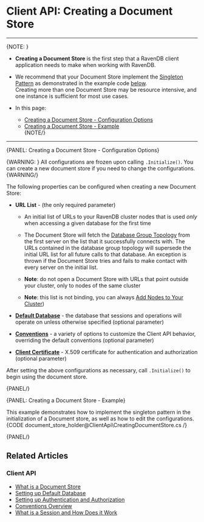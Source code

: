 ﻿# Client API: Creating a Document Store
---
{NOTE: }  

* **Creating a Document Store** is the first step that a RavenDB client application needs to make when working with RavenDB.

* We recommend that your Document Store implement the [Singleton Pattern](https://csharpindepth.com/articles/Singleton) as demonstrated in the example code 
[below](../client-api/creating-document-store#creating-a-document-store---example).  
Creating more than one Document Store may be resource intensive, and one instance is sufficient for most use cases.  

* In this page:  
  * [Creating a Document Store - Configuration Options](../client-api/creating-document-store#creating-a-document-store---configuration-options)  
  * [Creating a Document Store - Example](../client-api/creating-document-store#creating-a-document-store---example)  
{NOTE/}

---
{PANEL: Creating a Document Store - Configuration Options}

{WARNING: }
All configurations are frozen upon calling `.Initialize()`. You can create a new document store if you need to change the configurations.  
{WARNING/}

The following properties can be configured when creating a new Document Store:  
 
 * **URL List** - (the only required parameter)  

     * An initial list of URLs to your RavenDB cluster nodes that is used _only_ when accessing a given database for the first time  

     * The Document Store will fetch the [Database Group Topology](../studio/database/settings/manage-database-group) from the first server on the list that it successfully connects with. The URLs contained in the database group topology will supersede the initial URL list for all future calls to that database. An exception is thrown if the Document Store tries and fails to make contact with every server on the initial list.  

     * **Note**: do not open a Document Store with URLs that point outside your cluster, only to nodes of the same cluster  

     * **Note**: this list is not binding, you can always [Add Nodes to Your Cluster](../studio/server/cluster/add-node-to-cluster))   

 * **[Default Database](../client-api/setting-up-default-database)** - the database that sessions and operations will operate on unless otherwise specified (optional parameter)  

 * **[Conventions](../client-api/configuration/conventions)** - a variety of options to customize the Client API behavior, overriding the default conventions (optional parameter)  

 * **[Client Certificate](../client-api/setting-up-authentication-and-authorization)** - X.509 certificate for authentication and authorization (optional parameter)  

After setting the above configurations as necessary, call `.Initialize()` to begin using the document store.  

{PANEL/}

{PANEL: Creating a Document Store - Example}

This example demonstrates how to implement the singleton pattern in the initialization of a Document store, as well as how to edit the configurations.
{CODE document_store_holder@ClientApi\CreatingDocumentStore.cs /}  

{PANEL/}

## Related Articles

### Client API

- [What is a Document Store](../client-api/what-is-a-document-store)
- [Setting up Default Database](../client-api/setting-up-default-database)
- [Setting up Authentication and Authorization](../client-api/setting-up-authentication-and-authorization)
- [Conventions Overview](../client-api/configuration/conventions)
- [What is a Session and How Does it Work](../client-api/session/what-is-a-session-and-how-does-it-work)

